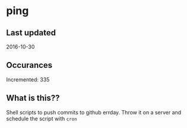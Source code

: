 # ping

## Last updated
2016-10-30

## Occurances
Incremented: 335

## What is this?? 
Shell scripts to push commits to github errday. Throw it on a server and schedule the script with `cron`
